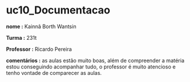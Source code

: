 # uc10_Documentacao
**nome :** Kainnâ Borth Wantsin

**Turma :** 231t

**Professor :** Ricardo Pereira

**comentários :** as aulas estão muito boas, além de compreender a matéria estou conseguindo acompanhar tudo, o professor é muito atencioso e tenho vontade de comparecer as aulas.




